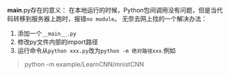 __main__.py存在的意义：
在本地运行的时候，Python包间调用没有问题，但是当代码转移到服务器上跑时，报错`no module`。
无奈去网上找的一个解决办法：
1. 添加一个`__main__.py`
2. 修改py文件内部的import路径
3. 运行命令从`python xxx.py`改为`python -m 绝对路径xxx`.例如
> python -m example/LearnCNN/mnistCNN